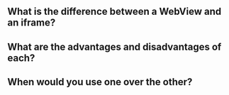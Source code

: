 ## What is the difference between a WebView and an iframe? 

## What are the advantages and disadvantages of each? 

## When would you use one over the other?